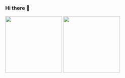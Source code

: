 ### Hi there 👋

<!--

https://dev.to/andressasantos/tutorial-facil-de-customizacao-do-perfil-do-github-1igf
**regis-sousa/regis-sousa** is a ✨ _special_ ✨ repository because its `README.md` (this file) appears on your GitHub profile.

Here are some ideas to get you started:

- 🔭 I’m currently working on ...
- 🌱 I’m currently learning ...
- 👯 I’m looking to collaborate on ...
- 🤔 I’m looking for help with ...
- 💬 Ask me about ...
- 📫 How to reach me: ...
- 😄 Pronouns: ...
- ⚡ Fun fact: ...
-->


 <img height="180em" src="https://github-readme-stats.vercel.app/api?username=regis-sousa&show_icons=true&theme=tokyonight"/>
 <img height="180em" src="https://github-readme-stats.vercel.app/api/top-langs/?username=regis-sousa&layout=compact&theme=tokyonight"/>
 
 
